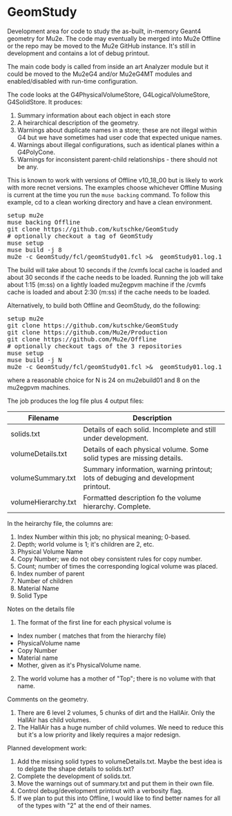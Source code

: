 # GeomStudy
Development area for code to study the as-built, in-memory Geant4 geometry for Mu2e.  The code may eventually be merged into Mu2e Offline or the repo may be moved to the Mu2e GitHub instance.
It's still in development and contains a lot of debug printout.

The main code body is called from inside an art Analyzer module but it could be moved to the Mu2eG4 and/or Mu2eG4MT modules and enabled/disabled with run-time configuration.

The code looks at the G4PhysicalVolumeStore, G4LogicalVolumeStore, G4SolidStore.  It produces:
1. Summary information about each object in each store
2. A heirarchical description of the geometry.
3. Warnings about duplicate names in a store; these are not illegal within G4 but we have sometimes had user code that expected unique names.
4. Warnings about illegal configurations, such as identical planes within a G4PolyCone.
5. Warnings for inconsistent parent-child relationships - there should not be any.

This is known to work with versions of Offline v10_18_00 but is likely to work with more recnet versions.
The examples choose whichever Offline Musing is current at the time you run the ```muse backing``` command.
To follow this example, cd to a clean working directory and have a clean environment.

<pre>
setup mu2e
muse backing Offline
git clone https://github.com/kutschke/GeomStudy
# optionally checkout a tag of GeomStudy
muse setup
muse build -j 8
mu2e -c GeomStudy/fcl/geomStudy01.fcl >&  geomStudy01.log.1
</pre>

The build will take about 10 seconds if the /cvmfs local cache is loaded and about 30 seconds if the cache needs to be loaded.
Running the job will take about 1:15 (m:ss) on a lightly loaded  mu2egpvm machine if the /cvmfs cache is loaded and about 2:30 (m:ss)
if the cache needs to be loaded.

Alternatively, to build both Offline and GeomStudy, do the following:
<pre>
setup mu2e
git clone https://github.com/kutschke/GeomStudy
git clone https://github.com/Mu2e/Production
git clone https://github.com/Mu2e/Offline
# optionally checkout tags of the 3 repositories
muse setup
muse build -j N
mu2e -c GeomStudy/fcl/geomStudy01.fcl >&  geomStudy01.log.1
</pre>

where a reasonable choice for N is 24 on mu2ebuild01 and 8 on the mu2egpvm machines.

The job produces the log file plus 4 output files:

| Filename | Description |
| --- | --- |
| solids.txt            | Details of each solid.  Incomplete and still under development. |
| volumeDetails.txt     | Details of each physical volume. Some solid types are missing details. |
| volumeSummary.txt     | Summary information, warning printout; lots of debuging and development printout. |
| volumeHierarchy.txt   | Formatted description fo the volume hierarchy.  Complete. |


In the heirarchy file, the columns are:

1. Index Number within this job; no physical meaning; 0-based.
2. Depth; world volume is 1; it's children are 2, etc.
3. Physical Volume Name
4. Copy Number; we do not obey consistent rules for copy number.
5. Count; number of times the corresponding logical volume was placed.
6. Index number of parent
7. Number of children
8. Material Name
9. Solid Type

Notes on the details file

1. The format of the first line for each physical volume is
  - Index number ( matches that from the hierarchy file)
  - PhysicalVolume name
  - Copy Number
  - Material name
  - Mother, given as it's PhysicalVolume name.
2. The world volume has a mother of "Top"; there is no volume with that name.

Comments on the geometry.

1. There are 6 level 2 volumes, 5 chunks of dirt and the HallAir.  Only the HallAir has child volumes.
2. The HallAir has a huge number of child volumes.  We need to reduce this but it's a low priority and likely requires a major redesign.

Planned development work:

1. Add the missing solid types to volumeDetails.txt.  Maybe the best idea is to delgate the shape details to solids.txt?
2. Complete the development of solids.txt.
3. Move the warnings out of summary.txt and put them in their own file.
4. Control debug/development printout with a verbosity flag.
5. If we plan to put this into Offline, I would like to find better names for all of the types with "2" at the end of their names.
